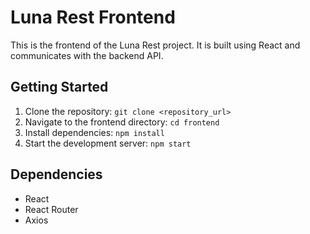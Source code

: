 # Luna Rest Frontend

This is the frontend of the Luna Rest project.  It is built using React and communicates with the backend API.

## Getting Started

1.  Clone the repository: `git clone <repository_url>`
2.  Navigate to the frontend directory: `cd frontend`
3.  Install dependencies: `npm install`
4.  Start the development server: `npm start`

## Dependencies

*   React
*   React Router
*   Axios
